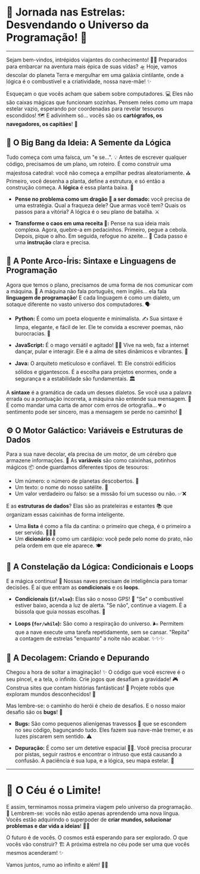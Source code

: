 # 🚀 Jornada nas Estrelas: Desvendando o Universo da Programação! 🌌

---

Sejam bem-vindos, intrépidos viajantes do conhecimento! 🧑‍🚀 Preparados para embarcar na aventura mais épica de suas vidas? 🛸 Hoje, vamos descolar do planeta Terra e mergulhar em uma galáxia cintilante, onde a lógica é o combustível e a criatividade, nossa nave-mãe! ✨

Esqueçam o que vocês acham que sabem sobre computadores. 💻 Eles não são caixas mágicas que funcionam sozinhas. Pensem neles como um mapa estelar vazio, esperando por coordenadas para revelar tesouros escondidos! 🗺️ E adivinhem só... vocês são os **cartógrafos, os navegadores, os capitães**! 🧭

## 🌠 O Big Bang da Ideia: A Semente da Lógica

Tudo começa com uma faísca, um "e se...". 💡 Antes de escrever qualquer código, precisamos de um plano, um roteiro. É como construir uma majestosa catedral: você não começa a empilhar pedras aleatoriamente. ⛪ Primeiro, você desenha a planta, define a estrutura, e só então a construção começa. A **lógica** é essa planta baixa. 📐

* **Pense no problema como um dragão 🐉 a ser domado:** você precisa de uma estratégia. Qual a fraqueza dele? Que armas você tem? Quais os passos para a vitória? A lógica é o seu plano de batalha. ⚔️

* **Transforme o caos em uma receita 🍲:** Pense na sua ideia mais complexa. Agora, quebre-a em pedacinhos. Primeiro, pegue a cebola. Depois, pique o alho. Em seguida, refogue no azeite... 🧅 Cada passo é uma **instrução** clara e precisa.

## 🌉 A Ponte Arco-Íris: Sintaxe e Linguagens de Programação

Agora que temos o plano, precisamos de uma forma de nos comunicar com a máquina. 🤖 A máquina não fala português, nem inglês... ela fala **linguagem de programação**! E cada linguagem é como um dialeto, um sotaque diferente no vasto universo dos computadores. 🗣️

* **Python:** É como um poeta eloquente e minimalista. ✍️ Sua sintaxe é limpa, elegante, e fácil de ler. Ele te convida a escrever poemas, não burocracias. 📜

* **JavaScript:** É o mago versátil e agitado! 🧙‍♂️ Vive na web, faz a internet dançar, pular e interagir. Ele é a alma de sites dinâmicos e vibrantes. 💃

* **Java:** O arquiteto meticuloso e confiável. 🏗️ Ele constrói edifícios sólidos e gigantescos. É a escolha para projetos enormes, onde a segurança e a estabilidade são fundamentais. 🏛️

A **sintaxe** é a gramática de cada um desses dialetos. Se você usa a palavra errada ou a pontuação incorreta, a máquina não entende sua mensagem. 🚫 É como mandar uma carta de amor com erros de ortografia... 💔 o sentimento pode ser sincero, mas a mensagem se perde no caminho! 💌

## ⚙️ O Motor Galáctico: Variáveis e Estruturas de Dados

Para a sua nave decolar, ela precisa de um motor, de um cérebro que armazene informações. 🧠 As **variáveis** são como caixinhas, potinhos mágicos 📦 onde guardamos diferentes tipos de tesouros:

* Um número: o número de planetas descobertos. 🔢
* Um texto: o nome do nosso satélite. 📝
* Um valor verdadeiro ou falso: se a missão foi um sucesso ou não. ✅❌

E as **estruturas de dados**? Elas são as prateleiras e estantes 📚 que organizam essas caixinhas de forma inteligente.

* Uma **lista** é como a fila da cantina: o primeiro que chega, é o primeiro a ser servido. 🧑‍🤝‍🧑
* Um **dicionário** é como um cardápio: você pede pelo nome do prato, não pela ordem em que ele aparece. 🍽️

## 🌌 A Constelação da Lógica: Condicionais e Loops

E a mágica continua! 🔮 Nossas naves precisam de inteligência para tomar decisões. É aí que entram as **condicionais** e os **loops**.

* **Condicionais (`if/else`):** Elas são o nosso GPS! 📍 "Se" o combustível estiver baixo, acenda a luz de alerta. "Se não", continue a viagem. É a bússola que guia nossas escolhas. 🧭

* **Loops (`for/while`):** São como a respiração do universo. 🌬️ Permitem que a nave execute uma tarefa repetidamente, sem se cansar. "Repita" a contagem de estrelas "enquanto" a noite não acabar. ✨✨✨

## 🚀 A Decolagem: Criando e Depurando

Chegou a hora de soltar a imaginação! ✨ O código que você escreve é o seu pincel, e a tela, o infinito. Crie jogos que desafiam a gravidade! 🎮 Construa sites que contam histórias fantásticas! 📖 Projete robôs que exploram mundos desconhecidos! 🤖

Mas lembre-se: o caminho do herói é cheio de desafios. E o nosso maior desafio são os **bugs**! 🐞

* **Bugs:** São como pequenos alienígenas travessos 👾 que se escondem no seu código, bagunçando tudo. Eles fazem sua nave-mãe tremer, e as luzes piscarem sem sentido. ⚠️

* **Depuração:** É como ser um detetive espacial 🕵️‍♀️. Você precisa procurar por pistas, seguir rastros e encontrar o intruso que está causando a confusão. A paciência é sua lupa, e a lógica, seu mapa estelar. 🧐

---

# 🌠 O Céu é o Limite!

E assim, terminamos nossa primeira viagem pelo universo da programação. 🚀 Lembrem-se: vocês não estão apenas aprendendo uma nova língua. Vocês estão adquirindo o superpoder de **criar mundos, solucionar problemas e dar vida a ideias**! 🧠💫

O futuro é de vocês. O cosmos está esperando para ser explorado. O que vocês vão construir? 🏗️ A próxima estrela no céu pode ser uma que vocês mesmos acenderam! ✨

Vamos juntos, rumo ao infinito e além! 🚀🌌